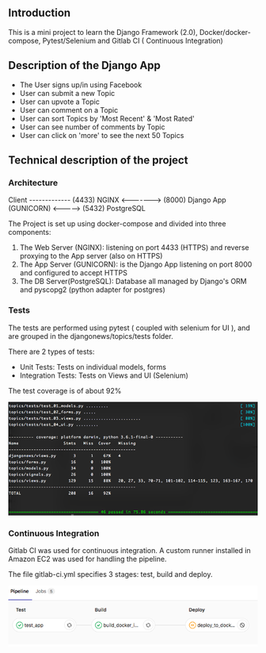 ## Introduction
This is a mini project to learn the Django Framework (2.0), Docker/docker-compose, Pytest/Selenium and Gitlab CI ( Continuous Integration)

## Description of the Django App
- The User signs up/in using Facebook
- User can submit a new Topic
- User can upvote a Topic
- User can comment on a Topic
- User can sort Topics by 'Most Recent' & 'Most Rated'
- User can see number of comments by Topic
- User can click on 'more' to see the next 50 Topics

## Technical description of the project

### Architecture

Client ------------- (4433) NGINX <-------> (8000) Django App (GUNICORN) <-----> (5432) PostgreSQL

The Project is set up using docker-compose and divided into three components:

1. The Web Server    (NGINX): listening on port 4433 (HTTPS) and reverse proxying to the App server (also on HTTPS)
2. The App Server (GUNICORN): is the Django App listening on port 8000 and configured to accept HTTPS
3. The DB Server(PostgreSQL): Database all managed by Django's ORM and pyscopg2 (python adapter for postgres)

### Tests

The tests are performed using pytest ( coupled with selenium for UI ), and are grouped in the djangonews/topics/tests folder.

There are 2 types of tests:
- Unit Tests: Tests on individual models, forms
- Integration Tests: Tests on Views and UI (Selenium)

The test coverage is of about 92%

![Test Coverage](images/test-cov.png)

### Continuous Integration

Gitlab CI was used for continuous integration.
A custom runner installed in Amazon EC2 was used for handling the pipeline.

The file gitlab-ci.yml specifies 3 stages: test, build and deploy.

![CI Stages](images/ci-stages.png)